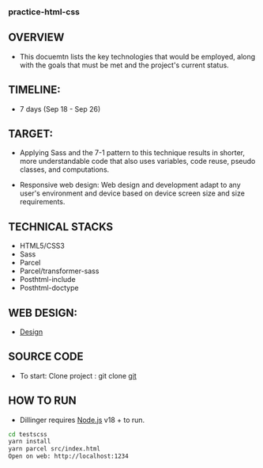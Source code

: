 ### practice-html-css


## OVERVIEW

- This docuemtn lists the key technologies that would be employed, along with the goals that must be met and the project's current status.

## TIMELINE:

- 7 days (Sep 18 - Sep 26)

## TARGET:

- Applying Sass and the 7-1 pattern to this technique results in shorter, more understandable code that also uses variables, code reuse, pseudo classes, and computations.

- Responsive web design: Web design and development adapt to any user's environment and device based on device screen size and size requirements.

## TECHNICAL STACKS

- HTML5/CSS3
- Sass
- Parcel
- Parcel/transformer-sass
- Posthtml-include
- Posthtml-doctype

## WEB DESIGN:

- [Design](https://www.figma.com/file/w8rl2jUzOhFTAxgR1hTPZ7/Cosmos-Landing-Page-UI-FREEBIE-(Community)?type=design&node-id=10-4&mode=design&t=6lYJyEJa9Rf8IBow-0)

## SOURCE CODE

- To start: Clone project : git clone [git](https://github.com/manmandh/testscss.git)

## HOW TO RUN

- Dillinger requires [Node.js](https://nodejs.org/) v18 + to run.


```sh
cd testscss
yarn install
yarn parcel src/index.html
Open on web: http://localhost:1234
```
